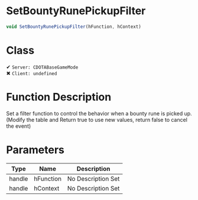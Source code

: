 # SetBountyRunePickupFilter
```js
void SetBountyRunePickupFilter(hFunction, hContext)
```
# Class
✔ `Server: CDOTABaseGameMode`  
✖ `Client: undefined`  

# Function Description
Set a filter function to control the behavior when a bounty rune is picked up. (Modify the table and Return true to use new values, return false to cancel the event)
# Parameters
Type|Name|Description
--|--|--
handle|hFunction|No Description Set
handle|hContext|No Description Set
